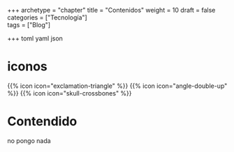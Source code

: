 +++
archetype = "chapter"
title = "Contenidos"
weight = 10
draft = false
categories = ["Tecnología"]  
tags = ["Blog"] 
       

+++
toml yaml  json

# iconos
{{% icon icon="exclamation-triangle" %}}
{{% icon icon="angle-double-up" %}}
{{% icon icon="skull-crossbones" %}}

# Contendido
no pongo nada